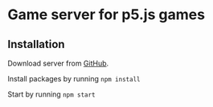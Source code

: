 # Game server for p5.js games

## Installation
Download server from [GitHub](https://github.com/Hawhk/game-server).

Install packages by running `npm install`

Start by running `npm start`
